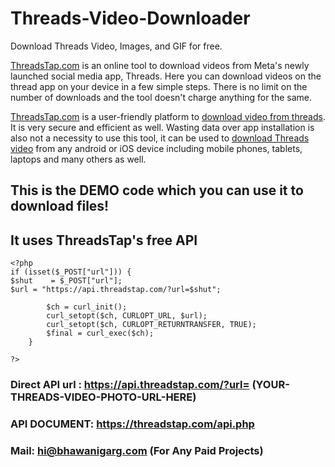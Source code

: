 # Threads-Video-Downloader
Download Threads Video, Images, and GIF for free.

[ThreadsTap.com](https://threadstap.com/) is an online tool to download videos from Meta's newly launched social media app, Threads. Here you can download videos on the thread app on your device in a few simple steps. There is no limit on the number of downloads and the tool doesn't charge anything for the same.

[ThreadsTap.com](https://threadstap.com/) is a user-friendly platform to [download video from threads](https://threadstap.com/). It is very secure and efficient as well. Wasting data over app installation is also not a necessity to use this tool, it can be used to [download Threads video](https://threadstap.com/) from any android or iOS device including mobile phones, tablets, laptops and many others as well.

## This is the DEMO code which you can use it to download files!
## It uses ThreadsTap's free API

```
<?php
if (isset($_POST["url"])) {
$shut    = $_POST["url"];
$url = "https://api.threadstap.com/?url=$shut";

        $ch = curl_init(); 
        curl_setopt($ch, CURLOPT_URL, $url); 
        curl_setopt($ch, CURLOPT_RETURNTRANSFER, TRUE); 
        $final = curl_exec($ch); 
    }

?>
```

### Direct API url : https://api.threadstap.com/?url= (YOUR-THREADS-VIDEO-PHOTO-URL-HERE)

### API DOCUMENT: https://threadstap.com/api.php

### Mail: hi@bhawanigarg.com (For Any Paid Projects)
